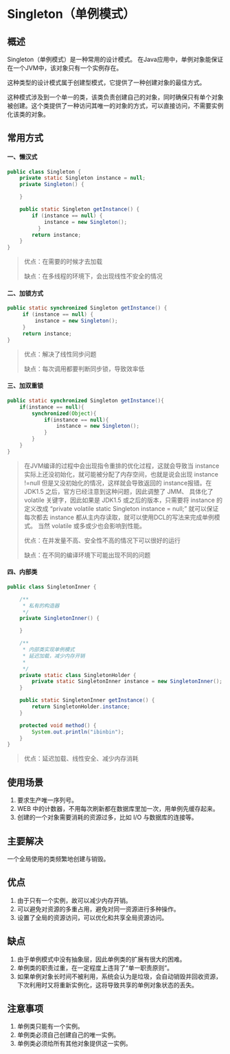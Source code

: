 # Singleton（单例模式） #
## 概述 ##
Singleton（单例模式）是一种常用的设计模式。 在Java应用中，单例对象能保证在一个JVM中，该对象只有一个实例存在。 

这种类型的设计模式属于创建型模式，它提供了一种创建对象的最佳方式。

这种模式涉及到一个单一的类，该类负责创建自己的对象，同时确保只有单个对象被创建。这个类提供了一种访问其唯一的对象的方式，可以直接访问，不需要实例化该类的对象。

## 常用方式 ##
#### 一、懒汉式 ####
```Java
public class Singleton {  
    private static Singleton instance = null;  
    private Singleton() {  

    }    

    public static Singleton getInstance() {  
        if (instance == null) {  
            instance = new Singleton();  
          }  
        return instance;  
    }  
}
```
> 优点：在需要的时候才去加载
> 
> 缺点：在多线程的环境下，会出现线性不安全的情况

#### 二、加锁方式 ####
```Java
public static synchronized Singleton getInstance() {  
     if (instance == null) {  
         instance = new Singleton();  
     }  
     return instance;  
}
```
> 优点：解决了线性同步问题
> 
> 缺点：每次调用都要判断同步锁，导致效率低

#### 三、加双重锁 ####
```Java
public static synchronized Singleton getInstance(){
    if(instance == null){
        synchronized(Object){
            if(instance == null){
                instance = new Singleton();
            }
        }
    }
}
```
> 在JVM编译的过程中会出现指令重排的优化过程，这就会导致当 instance 实际上还没初始化，就可能被分配了内存空间，也就是说会出现 instance !=null 但是又没初始化的情况，这样就会导致返回的 instance报错。在 JDK1.5 之后，官方已经注意到这种问题，因此调整了 JMM、 具体化了 volatile 关键字，因此如果是 JDK1.5 或之后的版本，只需要将 instance 的定义改成 “private volatile static Singleton instance = null;” 就可以保证每次都去 instance 都从主内存读取，就可以使用DCL的写法来完成单例模式。 当然 volatile 或多或少也会影响到性能。
> 
> 优点：在并发量不高、安全性不高的情况下可以很好的运行
> 
> 缺点：在不同的编译环境下可能出现不同的问题

#### 四、内部类 ####
```Java
public class SingletonInner {  

    /** 
     * 私有的构造器
     */  
    private SingletonInner() {  

    } 

    /** 
     * 内部类实现单例模式 
     * 延迟加载，减少内存开销 
     *  
     */  
    private static class SingletonHolder {  
        private static SingletonInner instance = new SingletonInner();  
    }  

    public static SingletonInner getInstance() {  
        return SingletonHolder.instance;  
    }  

    protected void method() {  
        System.out.println("ibinbin");  
    }  
}
```
> 优点：延迟加载、线性安全、减少内存消耗

## 使用场景 ##
1. 要求生产唯一序列号。 
2. WEB 中的计数器，不用每次刷新都在数据库里加一次，用单例先缓存起来。 
3. 创建的一个对象需要消耗的资源过多，比如 I/O 与数据库的连接等。

## 主要解决 ##
一个全局使用的类频繁地创建与销毁。

## 优点 ##
1. 由于只有一个实例，故可以减少内存开销。
2. 可以避免对资源的多重占用，避免对同一资源进行多种操作。
3. 设置了全局的资源访问，可以优化和共享全局资源访问。

## 缺点 ##
1. 由于单例模式中没有抽象层，因此单例类的扩展有很大的困难。
2. 单例类的职责过重，在一定程度上违背了“单一职责原则”。
3. 如果单例对象长时间不被利用，系统会认为是垃圾，会自动销毁并回收资源，下次利用时又将重新实例化，这将导致共享的单例对象状态的丢失。

## 注意事项 ##
1. 单例类只能有一个实例。
2. 单例类必须自己创建自己的唯一实例。
3. 单例类必须给所有其他对象提供这一实例。


